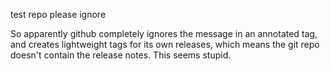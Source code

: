 test repo please ignore

So apparently github completely ignores the message in an annotated tag, and creates lightweight tags for its own releases, which means the git repo doesn't contain the release notes. This seems stupid. 
